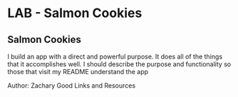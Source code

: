 # LAB - Salmon Cookies

## Salmon Cookies

I build an app with a direct and powerful purpose. It does all of the things that it accomplishes well. I should describe the purpose and functionality so those that visit my README understand the app

Author: Zachary Good
Links and Resources
